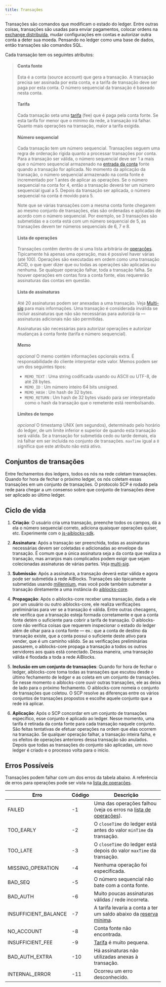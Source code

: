 ```yaml
---
title: Transações
---
```


Transações são comandos que modificam o estado do ledger. Entre outras coisas, transações são usadas para enviar pagamentos, colocar
ordens na [exchange distribuída](./exchange.md), mudar configurações em contas e autorizar outra conta a deter sua
moeda. Pensando no ledger como uma base de dados, então transações são comandos SQL.


Cada transação tem os seguintes atributos:
> #### Conta fonte
> Esta é a conta (source account) que gera a transação. A transação precisa ser assinada por esta conta, e a tarifa de transação deve ser paga por esta conta. O número sequencial da transação é baseado nesta conta.
>
> #### Tarifa
> Cada transação seta uma [tarifa](./fees.md#tarifa-de-transação) (fee) que é paga pela conta fonte. Se esta tarifa for menor que o mínimo da rede, a transação irá falhar. Quanto mais operações na transação, maior a tarifa exigida.
>
> #### Número sequencial
> Cada transação tem um número sequencial. Transações seguem uma regra de ordenação rígida quanto a processar transações por conta. Para a transação ser válida, o número sequencial deve ser 1 a mais que o número sequencial armazenado na [entrada da conta](./accounts.md) fonte quando a transação for aplicada. No momento da aplicação da transação, o número sequencial armazenado na conta fonte é incrementado por 1 antes de aplicar as operações. Se o número sequencial na conta for 4, então a transação deverá ter um número sequencial igual a 5. Depois da transação ser aplicada, o número sequencial na conta é movido para 5.
>
> Note que se várias transações com a mesma conta fonte chegarem ao mesmo conjunto de transações, elas são ordenadas e aplicadas de acordo com o número sequencial. Por exemplo, se 3 transações são submetidas e a conta está com um número sequencial de 5, as transações devem ter números sequenciais de 6, 7 e 8.
>
> #### Lista de operações
> Transações contêm dentro de si uma lista arbitrária de [operações](./operations.md). Tipicamente há apenas uma operação, mas é possível haver várias (até 100). Operações são executadas em ordem como uma transação ACID, o que quer dizer que ou todas as operações são aplicadas ou nenhuma. Se qualquer operação falhar, toda a transação falha. Se houver operações em contas fora a conta fonte, elas requererão assinaturas das contas em questão.
>
> #### Lista de assinaturas
> Até 20 assinaturas podem ser anexadas a uma transação. Veja [Multi-sig](./multi-sig.md) para mais informações. Uma transação é considerada inválida se incluir assinaturas que não são necessárias para autorizá-la — assinaturas adicionais não são permitidas.
>
> Assinaturas são necessárias para autorizar operações e autorizar mudanças à conta fonte (tarifa e número sequencial).
>
> #### Memo
> *opcional* O memo contém informações opcionais extra. É responsabilidade do cliente interpretar este valor. Memos podem ser um dos seguintes tipos:
>   - `MEMO_TEXT` : Uma string codificada usando ou ASCII ou UTF-8, de até 28 bytes.
>   - `MEMO_ID` :  Um número inteiro 64 bits unsigned.
>   - `MEMO_HASH` : Um hash de 32 bytes.
>   - `MEMO_RETURN` : Um hash de 32 bytes visado para ser interpretado como o hash da transação que o remetente está reembolsando.
>
> #### Limites de tempo
> *opcional* O timestamp UNIX (em segundos), determinado pelo horário do ledger, de um limite inferior e superior de quando esta transação será válida. Se a transação for submetida cedo ou tarde demais, ela irá falhar em ser incluída no conjunto de transações. `maxTime` igual a `0` significa que este atributo não está ativo.

## Conjuntos de transações

Entre fechamentos dos ledgers, todos os nós na rede coletam transações. Quando for hora de fechar o próximo ledger, os nós coletam essas transações em um conjunto de transações. O protocolo SCP é rodado pela rede para chegar a um consenso sobre que conjunto de transações deve ser aplicado ao último ledger.

## Ciclo de vida

1. **Criação**: O usuário cria uma transação, preenche todos os campos, dá a ela o número sequencial correto, adiciona quaisquer operações quiser, etc. Experimente com o [js-aiblocks-sdk](https://www.aiblocks.io/developers/js-aiblocks-sdk/reference/).

2. **Assinatura**: Após a transação ser preenchida, todas as assinaturas necessárias devem ser coletadas e adicionadas ao envelope da transação. É comum que a única assinatura seja a da conta que realiza a transação, mas arranjos mais complicados podem exigir que sejam colecionadas assinaturas de várias partes. Veja [multi-sig](./multi-sig.md).

3. **Submissão**: Após a assinatura, a transação deverá estar válida e agora pode ser submetida à rede AiBlocks. Transações são tipicamente submetidas usando [millennium](https://www.aiblocks.io/developers/millennium/reference/transactions-create.html), mas você pode também submeter a transação diretamente a uma instância do [aiblocks-core](https://github.com/aiblocks/aiblocks-core).

4. **Propagação**: Após o aiblocks-core receber uma transação, dada a ele por um usuário ou outro aiblocks-core, ele realiza verificações preliminárias para ver se a transação é válida. Entre outras checagens, ele verifica que a transação esteja formada corretamente e que a conta fonte detém o suficiente para cobrir a tarifa de transação. O aiblocks-core não verifica coisas que requerem inspecionar o estado do ledger além de olhar para a conta fonte — ex.: que a conta de destino da transação existe, que a conta possui o suficiente deste ativo para vender, que é um caminho válido.
Se as verificações preliminárias passarem, o aiblocks-core propaga a transação a todos os outros servidores aos quais está conectado. Dessa maneira, uma transação válida é floodada a toda a rede AiBlocks.

5. **Inclusão em um conjunto de transações**: Quando for hora de fechar o ledger, aiblocks-core toma todas as transações que escutou desde o último fechamento de ledger e as coleta em um conjunto de transações. Se nesse momento o aiblocks-core ouvir outras transações, ele as deixa de lado para o próximo fechamento.
O aiblocks-core nomeia o conjunto de transações que coletou. O SCP resolve as diferenças entre os vários conjuntos de transações propostos e escolhe aquele conjunto que a rede irá aplicar.

6. **Aplicação**: Após o SCP concordar em um conjunto de transações específico, esse conjunto é aplicado ao ledger. Nesse momento, uma tarifa é retirada da conta fonte para cada transação naquele conjunto. São feitas tentativas de efetuar operações na ordem que elas ocorrem na transação. Se qualquer operação falhar, a transação inteira falha, e os efeitos de operações anteriores dessa transação são anulados. Depois que todas as transações do conjunto são aplicadas, um novo ledger é criado e o processo volta para o início.

## Erros Possíveis

Transações podem falhar com um dos erros da tabela abaixo. A referência de erros para operações pode ser vista na [lista de operações](./list-of-operations.md).

|Erro| Código| Descrição|
| --- | --- | --- |
|FAILED| -1| Uma das operações falhou (veja os erros na [lista de operações](./list-of-operations.md)).|
|TOO_EARLY| -2| O `closeTime` do ledger está antes do valor `minTime` da transação.|
|TOO_LATE| -3| O `closeTime` do ledger está depois do valor `maxTime` da transação.|
|MISSING_OPERATION| -4| Nenhuma operação foi especificada.|
|BAD_SEQ| -5| O número sequencial não bate com a conta fonte.|
|BAD_AUTH| -6| Muito poucas assinaturas válidas / rede incorreta.|
|INSUFFICIENT_BALANCE| -7| A tarifa levaria a conta a ter um saldo abaixo da [reserva mínima](./fees.md).|
|NO_ACCOUNT| -8| Conta fonte não encontrada.|
|INSUFFICIENT_FEE| -9| [Tarifa](./fees.md) é muito pequena.|
|BAD_AUTH_EXTRA| -10| Há assinaturas não utilizadas anexas à transação.|
|INTERNAL_ERROR| -11| Ocorreu um erro desconhecido.|
